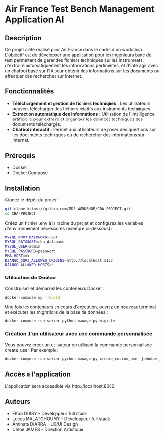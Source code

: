 # Air France Test Bench Management Application AI

## Description

Ce projet a été réalisé pour Air France dans le cadre d'un workshop. L'objectif est de développer une application pour les ingénieurs banc de test permettant de gérer des fichiers techniques sur les instruments, d'extraire automatiquement les informations pertinentes, et d'interagir avec un chatbot basé sur l'IA pour obtenir des informations sur les documents ou effectuer des recherches sur Internet.

## Fonctionnalités

- **Téléchargement et gestion de fichiers techniques** : Les utilisateurs peuvent télécharger des fichiers relatifs aux instruments techniques.
- **Extraction automatique des informations** : Utilisation de l'intelligence artificielle pour extraire et organiser les données techniques des documents téléchargés.
- **Chatbot interactif** : Permet aux utilisateurs de poser des questions sur les documents techniques ou de rechercher des informations sur Internet.

## Prérequis

- Docker
- Docker Compose

## Installation

Clonez le dépôt du projet :

```sh
git clone https://github.com/MDS-WORKSHOP/CBA-PROJECT.git
cd CBA-PROJECT 
```

Créez un fichier .env à la racine du projet et configurez les variables d'environnement nécessaires (exemple ci-dessous) :

```sh
MYSQL_ROOT_PASSWORD=root
MYSQL_DATABASE=cba_database
MYSQL_USER=admin
MYSQL_PASSWORD=password
PMA_HOST=db
DJANGO_CORS_ALLOWED_ORIGINS=http://localhost:5173
DJANGO_ALLOWED_HOSTS=*
```
### Utilisation de Docker
Construisez et démarrez les conteneurs Docker :

```sh
docker-compose up --build
```

Une fois les conteneurs en cours d'exécution, ouvrez un nouveau terminal et exécutez les migrations de la base de données :

```sh
docker-compose run server python manage.py migrate
```

### Création d'un utilisateur avec une commande personnalisée

Vous pouvez créer un utilisateur en utilisant la commande personnalisée create_user. Par exemple :
```sh
docker-compose run server python manage.py create_custom_user johndoe johndoe@example.com password123 --first_name=John --last_name=Doe --profile=CD --role=admin --site=CDG
```

## Accès à l'application

L'application sera accessible via http://localhost:8000.


## Auteurs

- Elton DOISY - Développeur full stack
- Lucas MALATCHOUMY - Développeur full stack
- Aminata DIARRA - UX/UI Design
- Chloë JAMES - Direction Artistique
